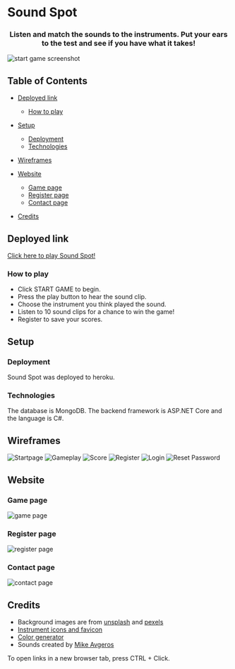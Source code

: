 # Sound Spot

### <p align="center">Listen and match the sounds to the instruments. Put your ears to the test and see if you have what it takes!</p>

![start game screenshot](assets/images/Readme/start-game.png)

## Table of Contents

- [Deployed link](#deployed-link)
  - [How to play](#how-to-play)
- [Setup](#setup)
  - [Deployment](#deployment)
  - [Technologies](#technologies)
- [Wireframes](#wireframes)
- [Website](#website)

  - [Game page](#game-page)
  - [Register page](#register-page)
  - [Contact page](#contact-page)

- [Credits](#credits)

## Deployed link

[Click here to play Sound Spot!](https://synthlogic.github.io/SoundSpot/)

### How to play

- Click START GAME to begin.
- Press the play button to hear the sound clip.
- Choose the instrument you think played the sound.
- Listen to 10 sound clips for a chance to win the game!
- Register to save your scores.

## Setup

### Deployment

Sound Spot was deployed to heroku.

### Technologies

The database is MongoDB. The backend framework is ASP.NET Core and the language is C#.

## Wireframes

![Startpage](assets/images/Readme/wireframe-start.png)
![Gameplay](assets/images/Readme/wireframe-gameplay.png)
![Score](assets/images/Readme/wireframe-score.png)
![Register](assets/images/Readme/wireframe-register.png)
![Login](assets/images/Readme/wireframe-login.png)
![Reset Password](assets/images/Readme/wireframe-reset.png)

## Website

### Game page

![game page](assets/images/Readme/game-play.png)

### Register page

![register page](assets/images/Readme/register.png)

### Contact page

![contact page](assets/images/Readme/contact-page.png)

## Credits

- Background images are from [unsplash](https://www.unsplash.com) and [pexels](https://www.pexels.com/)
- [Instrument icons and favicon](https://www.flaticon.com/)
- [Color generator](https://www.coolors.co)
- Sounds created by [Mike Avgeros](https://github.com/MikeAvgeros)

To open links in a new browser tab, press CTRL + Click.

